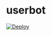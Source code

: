 # userbot

[![Deploy](https://www.herokucdn.com/deploy/button.svg)](https://heroku.com/deploy?template=https://github.com/devil-shiva/userbot/blob/Dad/app.json)
